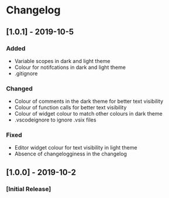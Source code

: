 # Changelog

## [1.0.1] - 2019-10-5
### Added
- Variable scopes in dark and light theme
- Colour for notifcations in dark and light theme
- .gitignore

### Changed
- Colour of comments in the dark theme for better text visibility
- Colour of function calls for better text visibility
- Colour of widget colour to match other colours in dark theme
- .vscodeignore to ignore .vsix files

### Fixed
- Editor widget colour for text visibility in light theme
- Absence of changelogginess in the changelog

## [1.0.0] - 2019-10-2
### [Initial Release]